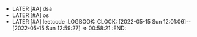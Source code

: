 - LATER [#A] dsa
- LATER [#A] os
- LATER [#A] leetcode
  :LOGBOOK:
  CLOCK: [2022-05-15 Sun 12:01:06]--[2022-05-15 Sun 12:59:27] =>  00:58:21
  :END: